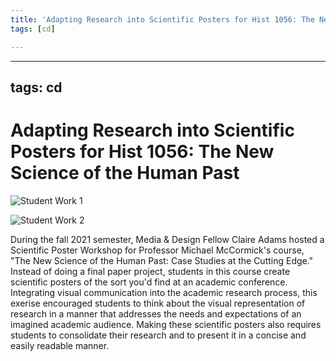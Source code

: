 ```yaml
---
title: 'Adapting Research into Scientific Posters for Hist 1056: The New Science of the Human Past'
tags: [cd]

---
```


---
tags: cd
---

# Adapting Research into Scientific Posters for Hist 1056: The New Science of the Human Past

![Student Work 1](https://files.slack.com/files-pri/T0HTW3H0V-F02M3PTH7L5/img_8327.jpeg?pub_secret=fb1d82635a)

![Student Work 2](https://files.slack.com/files-pri/T0HTW3H0V-F02M3PTV7B7/img_8330.jpeg?pub_secret=92782568ae)

During the fall 2021 semester, Media & Design Fellow Claire Adams hosted a Scientific Poster Workshop for Professor Michael McCormick's course, "The New Science of the Human Past: Case Studies at the Cutting Edge." Instead of doing a final paper project, students in this course create scientific posters of the sort you'd find at an academic conference. Integrating visual communication into the academic research process, this exerise encouraged students to think about the visual representation of research in a manner that addresses the needs and expectations of an imagined academic audience. Making these scientific posters also requires students to consolidate their research and to present it in a concise and easily readable manner.
